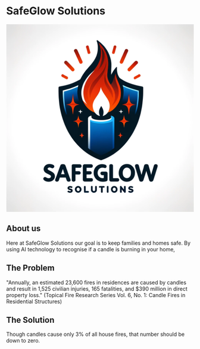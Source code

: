 # SafeGlow Solutions


<img src="safeglow3.png">



## About us

Here at SafeGlow Solutions our goal is to keep families and homes safe. By using AI technology to recognise if a candle is burning in your home, 


## The Problem

"Annually, an estimated 23,600 fires in residences are caused by candles and result in 1,525 civilian injuries, 165 fatalities, and $390 million in direct property loss." (Topical Fire Research Series Vol. 6, No. 1: Candle Fires in Residential Structures)


## The Solution

Though candles cause only 3% of all house fires, that number should be down to zero. 
